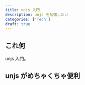 ```yaml
---
title: unjs 入門
description: unjs を勉強したい
categories: ['Tech']
draft: true
---
```


## これ何

unjs 入門。

## unjs がめちゃくちゃ便利
